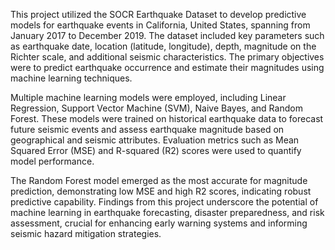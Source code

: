 
This project utilized the SOCR Earthquake Dataset to develop predictive models for earthquake events in California, United States, spanning from January 2017 to December 2019. The dataset included key parameters such as earthquake date, location (latitude, longitude), depth, magnitude on the Richter scale, and additional seismic characteristics. The primary objectives were to predict earthquake occurrence and estimate their magnitudes using machine learning techniques.

Multiple machine learning models were employed, including Linear Regression, Support Vector Machine (SVM), Naive Bayes, and Random Forest. These models were trained on historical earthquake data to forecast future seismic events and assess earthquake magnitude based on geographical and seismic attributes. Evaluation metrics such as Mean Squared Error (MSE) and R-squared (R2) scores were used to quantify model performance.

The Random Forest model emerged as the most accurate for magnitude prediction, demonstrating low MSE and high R2 scores, indicating robust predictive capability. Findings from this project underscore the potential of machine learning in earthquake forecasting, disaster preparedness, and risk assessment, crucial for enhancing early warning systems and informing seismic hazard mitigation strategies.
